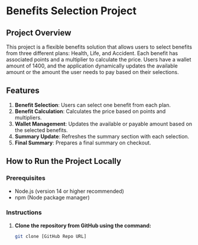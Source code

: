 # Benefits Selection Project

## Project Overview
This project is a flexible benefits solution that allows users to select benefits from three different plans: Health, Life, and Accident. Each benefit has associated points and a multiplier to calculate the price. Users have a wallet amount of 1400, and the application dynamically updates the available amount or the amount the user needs to pay based on their selections.

## Features
1. **Benefit Selection**: Users can select one benefit from each plan.
2. **Benefit Calculation**: Calculates the price based on points and multipliers.
3. **Wallet Management**: Updates the available or payable amount based on the selected benefits.
4. **Summary Update**: Refreshes the summary section with each selection.
5. **Final Summary**: Prepares a final summary on checkout.

## How to Run the Project Locally

### Prerequisites
- Node.js (version 14 or higher recommended)
- npm (Node package manager)

### Instructions

1. **Clone the repository from GitHub using the command:**
   ```sh
   git clone [GitHub Repo URL]
